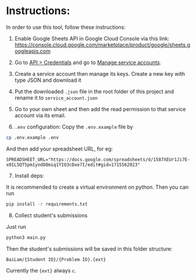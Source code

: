 # Instructions:

In order to use this tool, follow these instructions:

1. Enable Google Sheets API in Google Cloud Console via this link:
https://console.cloud.google.com/marketplace/product/google/sheets.googleapis.com

2. Go to [API > Credentials](https://console.cloud.google.com/apis/credentials) and go to [Manage service accounts](https://console.cloud.google.com/iam-admin/serviceaccounts).

3. Create a service account then manage its keys. Create a new key with type JSON and download it

4. Put the downloaded `.json` file in the root folder of this project and rename it to `service_account.json`

5. Go to your own sheet and then add the read permission to that service account via its email.

6. `.env` configuration:
Copy the `.env.example` file by

```bash
cp .env.example .env
```

And then add your spreadsheet URL, for eg:

```env
SPREADSHEET_URL="https://docs.google.com/spreadsheets/d/1587XEUr1Ji7E-x0IL5QT5pm1yndO8miq1YIO3cDxe7I/edit#gid=1715562023"
```

7. Install deps:

It is recommended to create a virtual environment on python. Then you can run
```bash
pip install -r requirements.txt
```

8. Collect student's submissions

Just run
```bash
python3 main.py
```

Then the student's submissions will be saved in this folder structure:
```
BaiLam/{Student ID}/{Problem ID}.{ext}
```

Currently the `{ext}` always `c`.